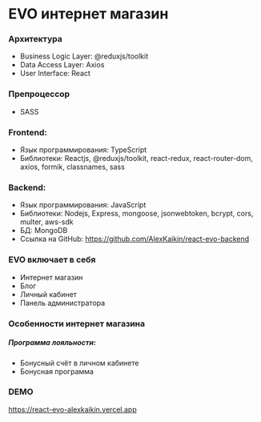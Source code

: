 <h1>EVO интернет магазин</h1>

<h3>Архитектура</h3>
<ul>
    <li>Business Logic Layer: @reduxjs/toolkit</li>
    <li>Data Access Layer: Axios</li>
    <li>User Interface: React</li>
</ul>

<h3>Препроцессор</h3>
<ul>
    <li>SASS</li>
</ul>

<h3>Frontend:</h3>
<ul>
    <li>Язык программирования: TypeScript</li>
    <li>Библиотеки: Reactjs, @reduxjs/toolkit, react-redux, react-router-dom, axios, formik, classnames, sass </li>
</ul>

<h3>Backend:</h3>
<ul>
    <li>Язык программирования: JavaScript</li>
    <li>Библиотеки: Nodejs, Express, mongoose, jsonwebtoken, bcrypt, cors, multer, aws-sdk</li>
    <li>БД: MongoDB</li>
    <li>Ссылка на GitHub: <a href="https://github.com/AlexKaikin/react-evo-backend" target="_blank">https://github.com/AlexKaikin/react-evo-backend</a></li>
</ul>

<h3>EVO включает в себя</h3>
<ul>
    <li>Интернет магазин</li>
    <li>Блог</li>
    <li>Личный кабинет</li>
    <li>Панель администратора</li>
</ul>

<h3>Особенности интернет магазина</h3>
<h5>Программа лояльности:</h5>
<ul>
    <li>Бонусный счёт в личном кабинете</li>
    <li>Бонусная программа</li>
</ul>

<h3>DEMO</h3>
<a href="https://react-evo-alexkaikin.vercel.app" target="_blank">https://react-evo-alexkaikin.vercel.app</a>